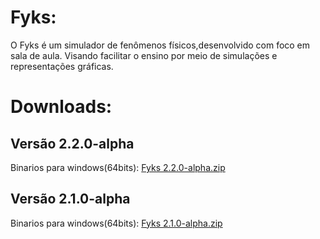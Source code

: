 # Fyks:
O Fyks é um simulador de fenômenos físicos,desenvolvido com foco em sala de aula. Visando facilitar o ensino por meio de simulações e representações gráficas.
# Downloads:
## Versão 2.2.0-alpha
Binarios para windows(64bits): <a href="https://github.com/Rabbithy/Fyks/releases/download/v2.2.0-alpha/Fyks_win_64bit.zip">Fyks 2.2.0-alpha.zip</a>
## Versão 2.1.0-alpha
Binarios para windows(64bits): <a href="https://github.com/Rabbithy/Fyks/releases/download/v2.1.0-alpha/Fyks_win_64bit.zip">Fyks 2.1.0-alpha.zip</a>
